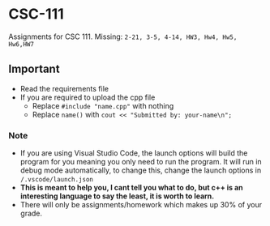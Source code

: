 # CSC-111
Assignments for CSC 111. Missing: `2-21, 3-5, 4-14, HW3, Hw4, Hw5, Hw6,HW7`

## Important
* Read the requirements file
* If you are required to upload the cpp file
    * Replace `#include "name.cpp"` with nothing
    * Replace `name()` with `cout << "Submitted by: your-name\n";`

### Note
* If you are using Visual Studio Code, the launch options will build the program for you meaning you only need to run the program. It will run in debug mode automatically, to change this, change the launch options in `/.vscode/launch.json`
* **This is meant to help you, I cant tell you what to do, but c++ is an interesting language to say the least, it is worth to learn.**
* There will only be assignments/homework which makes up 30% of your grade.

